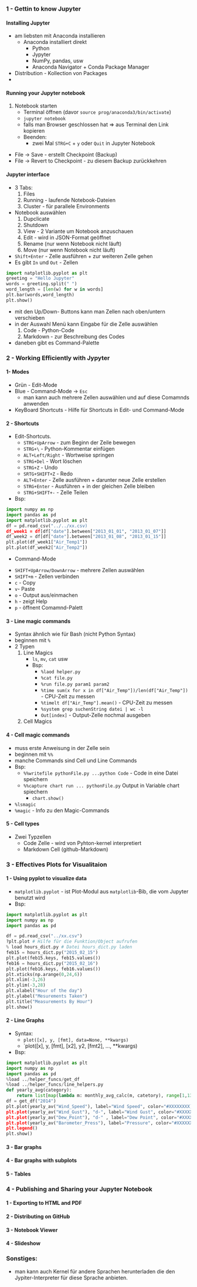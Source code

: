 ### 1 - Gettin to know Jupyter
#### Installing Jupyter
* am liebsten mit Anaconda installieren
    * Anaconda installiert direkt 
        * Python
        + Jypyter
        + NumPy, pandas, usw
        + Anaconda Navigator + Conda Package Manager
* Distribution - Kollection von Packages
* 
#### Running your Jupyter notebook
1. Notebook starten
    * Terminal öffnen (davor `source prog/anaconda3/bin/activate`)
    * `jupyter notebook`
    * falls man Browser geschlossen hat => aus Terminal den Link kopieren
    * Beenden:
        * zwei Mal `STRG+C` + `y` oder `Quit` in Jupyter Notebook
* File -> Save - erstellt Checkpoint (Backup)
* File -> Revert to Checkpoint - zu diesem Backup 
zurückkehren
#### Jupyter interface
* 3 Tabs:
    1. Files
    2. Running - laufende Notebook-Dateien
    3. Cluster - für parallele Environments
* Notebook auswählen
    1. Dupclicate
    2. Shutdown
    3. View - 2 Variante um Notebook anzuschauen
    4. Edit - wird in JSON-Format geöffnet
    5. Rename (nur wenn Notebook nicht läuft)
    6. Move (nur wenn Notebook nicht läuft)
* `Shift+Enter` - Zelle ausführen + zur weiteren Zelle gehen
* Es gibt `In` und `Out` - Zellen
```python
import natplotlib.pyplot as plt
greeting = "Hello Jupyter"
words = greeting.split(" ")
word_length = [len(w) for w in words]
plt.bar(words,word_length)
plt.show()
```
* mit den Up/Down- Buttons kann man Zellen nach oben/untern verschieben
* in der Auswahl Menü kann Eingabe für die Zelle auswählen
    1. Code - Python-Code
    2. Markdown - zur Beschreibung des Codes
* daneben gibt es Command-Palette
### 2 - Working Efficiently with Jypyter
#### 1- Modes
* Grün - Edit-Mode
* Blue - Command-Mode -> `Esc`
    * man kann auch mehrere Zellen auswählen und auf diese Comamnds anwenden
* KeyBoard Shortcuts - Hilfe für Shortcuts in Edit- und Command-Mode   
#### 2 - Shortcuts
* Edit-Shortcuts.
    * `STRG+UpArrow` - zum Beginn der Zeile bewegen
    * `STRG+\` - Python-Kommentar einfügen
    * `ALT+Left/Right` - Wortweise springen
    * `STRG+Del` - Wort löschen
    * `STRG+Z` - Undo
    * `SRTG+SHIFT+Z` - Redo
    * `ALT+Enter` - Zelle ausführen + darunter neue Zelle erstellen
    * `STRG+Enter` - Ausführen + in der gleichen Zelle bleiben
    * `STRG+SHIFT+-` - Zelle Teilen
* Bsp:
```python
import numpy as np
import pandas as pd
import matplotlib.pyplot as plt
df = pd.read_csv("../../xx.csv)
df_week1 = df[df["date"].between["2013_01_01", "2013_01_07"]]
df_week2 = df[df["date"].between["2013_01_08", "2013_01_15"]]
plt.plot(df_week1["Air_Temp1"])
plt.plot(df_week2["Air_Temp2"])
```
+ Command-Mode
* `SHIFT+UpArrow/DownArrow` - mehrere Zellen auswählen
* `SHIFT+m` - Zellen verbinden
* `c` - Copy
* `v`- Paste
* `o` - Output aus/einmachen
* `h` - zeigt Help
* `p` - öffnent Comamnd-Palett

#### 3 - Line magic commands
* Syntax ähnlich wie für Bash (nicht Python Syntax)
* beginnen mit `%`
* 2 Typen
    1. Line Magics
        * `ls`, `mv`, `cat` usw
        * Bsp: 
            * `%laod helper.py`
            * `%cat file.py`
            * `%run file.py param1 param2`
            * `%time sum(x for x in df["Air_Temp"])/len(df["Air_Temp"])` - CPU-Zeit zu messen
            * `%timelt df["Air_Temp"].mean()` - CPU-Zeit zu messen
            * `%system grep suchenString datei | wc -l`
            * `Out[index]` - Output-Zelle nochmal ausgeben
    2. Cell Magics

#### 4 - Cell magic commands
* muss erste Anweisung in der Zelle sein
* beginnen mit `%%`
* manche Commands sind Cell und Line Commands
* Bsp:
    * `%%writefile pythonFile.py ...python Code` - Code in eine Datei speichern
    * `%%capture chart run ... pythonFile.py` Output in Variable chart spiechern
        * `chart.show()`
* `%lsmagic`
* `%magic` - Info zu den Magic-Commands
#### 5 - Cell types
* Zwei Typzellen
    * Code Zelle - wird von Pyhton-kernel interpretiert
    * Markdown Cell (github-Markdown)
### 3 - Effectives Plots for Visualitaion
#### 1 - Using pyplot to visualize data
* `matplotlib.pyplot` - ist Plot-Modul aus `matplotlib`-Bib, die vom Jupyter benutzt wird
* Bsp:
```python
import matplotlib.pyplot as plt
import numpy as np
import pandas as pd

df = pd.read_csv("../xx.csv")
?plt.plot # Hilfe für die Funktion/Object aufrufen
% load hours_dict.py # Datei hours_dict.py laden
feb15 = hours_dict.py("2015_02_15")
plt.plot(feb15.keys, feb15.values())
feb16 = hours_dict.py("2015_02_16")
plt.plot(feb16.keys, feb16.values())
plt.xticks(np.arange(0,24,6))
plt.xlim(-3,26)
plt.ylim(-3,28)
plt.xlabel("Hour of the day")
plt.ylabel("Mesurements Taken")
plt.title("Measurements By Hour")
plt.show()
```
#### 2 - Line Graphs
* Syntax:
    * `plot([x], y, [fmt], data=None, **kwargs)`
    * `plot([x], y, [fmt], [x2], y2, [fmt2], ..., **kwargs)
* Bsp:
```python
import matplotlib.pyplot as plt
import numpy as np
import pandas as pd
%load ../helper_funcs/get_df
%load ../helper_funcs/line_helpers.py
def yearly_avg(category):
    return list[map(lambda m: monthly_avg_calc(m, catetory), range[1,13])]
df = get_df("2014")
plt.plot(yearly_av("Wind_Speed"), label="Wind Speed", color="#XXXXXXXX)
plt.plot(yearly_av("Wind_Gust"), "d-", label="Wind Gust", color="#XXXXXXXX)
plt.plot(yearly_av("Dew_Point"), "d-" , label="Dew Point", color="#XXXXXXXX)
plt.plot(yearly_av("Barometer_Press"), label="Pressure", color="#XXXXXXXX)
plt.legend()
plt.show()


```
#### 3 - Bar graphs
#### 4 - Bar graphs with subplots
#### 5 - Tables

### 4 - Publishing and Sharing your Jupyter Notebook
#### 1 - Exporting to HTML and PDF
#### 2 - Distributing on GitHub
#### 3 - Notebook Viewer
#### 4 - Slideshow

### Sonstiges:
* man kann auch Kernel für andere Sprachen herunterladen die den Jypiter-Interpreter für diese Sprache anbieten.